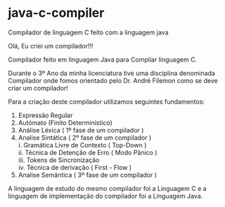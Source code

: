 # java-c-compiler
Compilador de linguagem C feito com a linguagem java

Olá, Eu criei um compilador!!!

Compilador feito em linguagem Java para Compilar linguagem C.

Durante o 3º Ano da minha licenciatura tive uma disciplina denominada Compilador onde fomos orientado pelo Dr. André Filemon como se deve criar um compilador!

Para a criação deste compilador utilizamos seguintes fundamentos:

 1. Expressão Regular
 2. Autómato (Finito Determinístico)
 3. Análise Léxica ( 1º fase de um compilador )
 4. Analise Sintática ( 2º fase de um compilador )<br>
      i. Gramática Livre de Contexto ( Top-Down )<br>
     ii. Técnica de Detenção de Erro ( Modo Pânico )<br>
    iii. Tokens de Sincronização<br>
     iv. Técnica de derivação ( First - Flow )
 5. Analise Semântica ( 3º fase de um compilador )

A linguagem de estudo do mesmo compilador foi a Linguagem C e a linguagem de implementação do compilador foi a Linguagem Java.